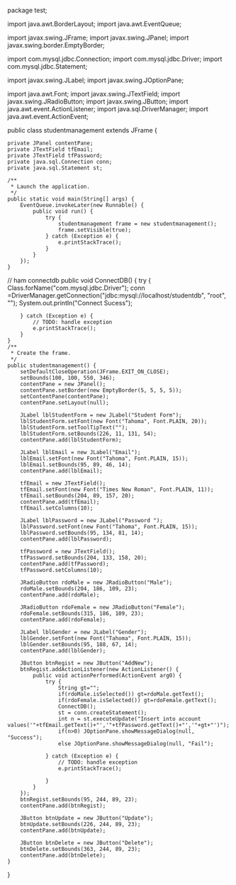 package test;

import java.awt.BorderLayout;
import java.awt.EventQueue;

import javax.swing.JFrame;
import javax.swing.JPanel;
import javax.swing.border.EmptyBorder;

import com.mysql.jdbc.Connection;
import com.mysql.jdbc.Driver;
import com.mysql.jdbc.Statement;

import javax.swing.JLabel;
import javax.swing.JOptionPane;

import java.awt.Font;
import javax.swing.JTextField;
import javax.swing.JRadioButton;
import javax.swing.JButton;
import java.awt.event.ActionListener;
import java.sql.DriverManager;
import java.awt.event.ActionEvent;

public class studentmanagement extends JFrame {

	private JPanel contentPane;
	private JTextField tfEmail;
	private JTextField tfPassword;
	private java.sql.Connection conn;
	private java.sql.Statement st;
	
	/**
	 * Launch the application.
	 */
	public static void main(String[] args) {
		EventQueue.invokeLater(new Runnable() {
			public void run() {
				try {
					studentmanagement frame = new studentmanagement();
					frame.setVisible(true);
				} catch (Exception e) {
					e.printStackTrace();
				}
			}
		});
	}
// ham connectdb
	public void ConnectDB()
	{
		try {
			Class.forName("com.mysql.jdbc.Driver");
			conn =DriverManager.getConnection("jdbc:mysql://localhost/studentdb", "root", "");
			System.out.println("Connect Sucess");
			
		} catch (Exception e) {
			// TODO: handle exception
			e.printStackTrace();
		}
	}
	/**
	 * Create the frame.
	 */
	public studentmanagement() {
		setDefaultCloseOperation(JFrame.EXIT_ON_CLOSE);
		setBounds(100, 100, 550, 346);
		contentPane = new JPanel();
		contentPane.setBorder(new EmptyBorder(5, 5, 5, 5));
		setContentPane(contentPane);
		contentPane.setLayout(null);
		
		JLabel lblStudentForm = new JLabel("Student Form");
		lblStudentForm.setFont(new Font("Tahoma", Font.PLAIN, 20));
		lblStudentForm.setToolTipText("");
		lblStudentForm.setBounds(226, 11, 131, 54);
		contentPane.add(lblStudentForm);
		
		JLabel lblEmail = new JLabel("Email");
		lblEmail.setFont(new Font("Tahoma", Font.PLAIN, 15));
		lblEmail.setBounds(95, 89, 46, 14);
		contentPane.add(lblEmail);
		
		tfEmail = new JTextField();
		tfEmail.setFont(new Font("Times New Roman", Font.PLAIN, 11));
		tfEmail.setBounds(204, 89, 157, 20);
		contentPane.add(tfEmail);
		tfEmail.setColumns(10);
		
		JLabel lblPassword = new JLabel("Password ");
		lblPassword.setFont(new Font("Tahoma", Font.PLAIN, 15));
		lblPassword.setBounds(95, 134, 81, 14);
		contentPane.add(lblPassword);
		
		tfPassword = new JTextField();
		tfPassword.setBounds(204, 133, 158, 20);
		contentPane.add(tfPassword);
		tfPassword.setColumns(10);
		
		JRadioButton rdoMale = new JRadioButton("Male");
		rdoMale.setBounds(204, 186, 109, 23);
		contentPane.add(rdoMale);
		
		JRadioButton rdoFemale = new JRadioButton("Female");
		rdoFemale.setBounds(315, 186, 109, 23);
		contentPane.add(rdoFemale);
		
		JLabel lblGender = new JLabel("Gender");
		lblGender.setFont(new Font("Tahoma", Font.PLAIN, 15));
		lblGender.setBounds(95, 188, 67, 14);
		contentPane.add(lblGender);
		
		JButton btnRegist = new JButton("AddNew");
		btnRegist.addActionListener(new ActionListener() {
			public void actionPerformed(ActionEvent arg0) {
				try {
					String gt="";
					if(rdoMale.isSelected()) gt=rdoMale.getText();
					if(rdoFemale.isSelected()) gt=rdoFemale.getText();
					ConnectDB();
					st = conn.createStatement();
					int n = st.executeUpdate("Insert into account values('"+tfEmail.getText()+"','"+tfPassword.getText()+"','"+gt+"')");
					if(n>0) JOptionPane.showMessageDialog(null, "Success");
					else JOptionPane.showMessageDialog(null, "Fail");

				} catch (Exception e) {
					// TODO: handle exception
					e.printStackTrace();
	
				}
			}
		});
		btnRegist.setBounds(95, 244, 89, 23);
		contentPane.add(btnRegist);
		
		JButton btnUpdate = new JButton("Update");
		btnUpdate.setBounds(226, 244, 89, 23);
		contentPane.add(btnUpdate);
		
		JButton btnDelete = new JButton("Delete");
		btnDelete.setBounds(363, 244, 89, 23);
		contentPane.add(btnDelete);
	}
}
